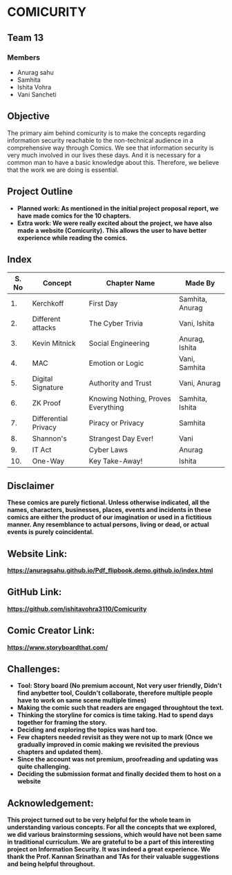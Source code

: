 # COMICURITY

## Team 13
### Members
 * Anurag sahu
 * Samhita 
 * Ishita Vohra
 * Vani Sancheti
 
## Objective
 The primary aim behind comicurity is to make the concepts regarding information security reachable to the non-technical audience in a comprehensive way through Comics. 
 We see that information security is very much involved in our lives these days. And it is necessary for a common man to have a basic knowledge about this. 
 Therefore, we believe that the work we are doing is essential.

## Project Outline
* <b>Planned work<b>: As mentioned in the initial project proposal report, we have made comics for the 10 chapters.
* <b>Extra work<b>: We were really excited about the project, we have also made a website (Comicurity). This allows the user to have better experience while reading the comics.

## Index
| S. No | Concept | Chapter Name | Made By |
| --- | --- | --- | --- |
| 1. | Kerchkoff | First Day | Samhita, Anurag |
| 2. | Different attacks | The Cyber Trivia | Vani, Ishita |
| 3. | Kevin Mitnick | Social Engineering | Anurag, Ishita |
| 4. | MAC | Emotion or Logic | Vani, Samhita |
| 5. | Digital Signature | Authority and Trust | Vani, Anurag |
| 6. | ZK Proof | Knowing Nothing, Proves Everything | Samhita, Ishita |
| 7. | Differential Privacy | Piracy or Privacy | Samhita |
| 8. | Shannon's | Strangest Day Ever! | Vani |
| 9. | IT Act | Cyber Laws  | Anurag |
| 10. | One-Way | Key Take-Away! | Ishita |


## Disclaimer
These comics are purely fictional. Unless otherwise indicated, all the names, characters, businesses, places, events and incidents in these comics are either the product of our imagination or used in a fictitious manner. Any resemblance to actual persons, living or dead, or actual events is purely coincidental.

## Website Link:
https://anuragsahu.github.io/Pdf_flipbook.demo.github.io/index.html

## GitHub Link: 
https://github.com/ishitavohra3110/Comicurity

## Comic Creator Link: 
https://www.storyboardthat.com/

## Challenges:
* Tool: Story board (No premium account, Not very user friendly, Didn't find anybetter tool, Couldn't collaborate, therefore multiple people have to work on same scene multiple times)
* Making the comic such that readers are engaged throughtout the text.
* Thinking the storyline for comics is time taking. Had to spend days together for framing the story.
* Deciding and exploring the topics was hard too.
* Few chapters needed revisit as they were not up to mark (Once we gradually improved in comic making we revisited the previous chapters and updated them).
* Since the account was not premium, proofreading and updating was quite challenging. 
* Deciding the submission format and finally decided them to host on a website

## Acknowledgement:
This project turned out to be very helpful for the whole team in understanding various concepts. For all the concepts that we explored, we did various brainstorming sessions, which would have not been same in traditional curriculum. We are grateful to be a part of this interesting project on Information Security. It was indeed a great experience. We thank the Prof. Kannan Srinathan and TAs for their valuable suggestions and being helpful throughout. 
